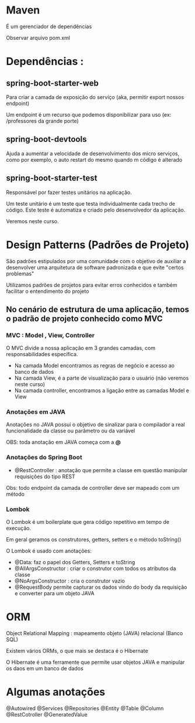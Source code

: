 
# Maven

É um gerenciador de dependências 

Observar arquivo pom.xml


# Dependências : 

## spring-boot-starter-web

Para criar a camada de exposição do serviço (aka, permitir export nossos endpoint)

Um endpoint é um recurso que podemos disponibilizar para uso (ex: /professores da grande porte)

## spring-boot-devtools

Ajuda a aumentar a velocidade de desenvolvimento dos micro serviços, como por exemplo, o auto restart do mesmo quando m código é alterado

## spring-boot-starter-test

Responsável por fazer testes unitários na aplicação.

Um teste unitário é um teste que testa individualmente cada trecho de código. 
Este teste é automatiza e criado pelo desenvolvedor da aplicação. 

Veremos neste curso.

# Design Patterns (Padrões de Projeto)

São padrões estipulados por uma comunidade com o objetivo de auxiliar a desenvolver uma arquitetura de software padronizada e que evite "certos problemas"

Utilizamos padrões de projetos para evitar erros conhecidos e também facilitar o entendimento do projeto

## No cenário de estrutura de uma aplicação, temos o padrão de projeto conhecido como MVC

### MVC : Model , View, Controller

O MVC divide a nossa aplicação em 3 grandes camadas, com responsabilidades específica.

- Na camada Model encontramos as regras de negócio e acesso ao banco de dados
- Na camada View, é a parte de visualização para o usuário (não veremos neste curso)
- Na camada controller, encontramos a ligação entre as camadas Model e View

### Anotações em JAVA

Anotações no JAVA possui o objetivo de sinalizar para o compilador a real funcionalidade da classe ou parâmetro ou da variável

OBS: toda anotação em JAVA começa com a **@**

### Anotações do Spring Boot

- @RestController : anotação que permite a classe em questão manipular requisições do tipo REST

Obs: todo endpoint da camada de controller deve ser mapeado com um método

### Lombok

O Lombok é um boilerplate que gera código repetitivo em tempo de execução. 

Em geral geramos os construtores, getters, setters e  o método toString()

O Lombok é usado com anotações: 

- @Data: faz o papel dos Getters, Setters e toString
- @AllArgsConstructor : criar o construtor com todos os atributos da classe
- @NoArgsConstructor : cria o construtor vazio
- @RequestBody permite capturar os dados vindo do body da requisição e converter para um objeto JAVA


# ORM 

Object Relational Mapping : mapeamento objeto (JAVA) relacional (Banco SQL)

Existem vários ORMs, o que mais se destaca é o Hibernate

O Hibernate é uma ferramente que permite usar objetos JAVA e manipular os daos em um
banco de dados

# Algumas anotações

@Autowired
@Services
@Repositories
@Entity
@Table
@Column
@RestCotroller
@GeneratedValue
